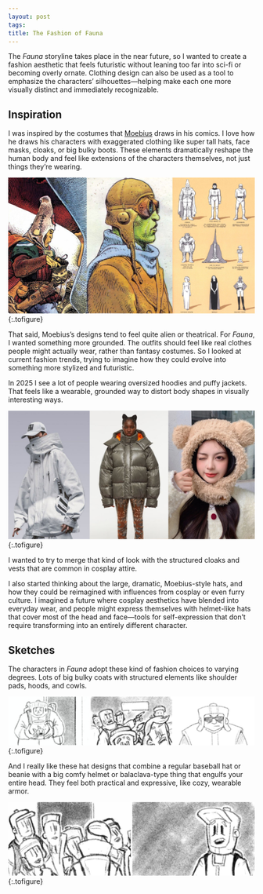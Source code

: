 ```yaml
---
layout: post
tags:
title: The Fashion of Fauna
---
```


The _Fauna_ storyline takes place in the near future, so I wanted to create a fashion aesthetic that feels futuristic without leaning too far into sci-fi or becoming overly ornate. Clothing design can also be used as a tool to emphasize the characters’ silhouettes—helping make each one more visually distinct and immediately recognizable.

## Inspiration

I was inspired by the costumes that [Moebius](https://www.moebius.fr) draws in his comics.
I love how he draws his characters with exaggerated clothing like super tall hats, face masks, cloaks, or big bulky boots. These elements dramatically reshape the human body and feel like extensions of the characters themselves, not just things they’re wearing.

![Examples of costumes in Moebius comics](/images/posts/2025-05/moebiusExamples.jpg "Character costume designs by Moebius")
{:.tofigure}

That said, Moebius’s designs tend to feel quite alien or theatrical. For _Fauna_, I wanted something more grounded. The outfits should feel like real clothes people might actually wear, rather than fantasy costumes. So I looked at current fashion trends, trying to imagine how they could evolve into something more stylized and futuristic.

In 2025 I see a lot of people wearing oversized hoodies and puffy jackets. That feels like a wearable, grounded way to distort body shapes in visually interesting ways.

![Examples of oversized clothing items in modern fashion](/images/posts/2025-05/fashionExamples.jpg "Real world fashion inspirations")
{:.tofigure}

I wanted to try to merge that kind of look with the structured cloaks and vests that are common in cosplay attire.

I also started thinking about the large, dramatic, Moebius-style hats, and how they could be reimagined with influences from cosplay or even furry culture. I imagined a future where cosplay aesthetics have blended into everyday wear, and people might express themselves with helmet-like hats that cover most of the head and face—tools for self-expression that don’t require transforming into an entirely different character.

## Sketches

The characters in _Fauna_ adopt these kind of fashion choices to varying degrees.
Lots of big bulky coats with structured elements like shoulder pads, hoods, and cowls.

![Sketches from the Fauna comic](/images/posts/2025-05/sketches.jpg "Sketches for costumed characters in Fauna")
{:.tofigure}

And I really like these hat designs that combine a regular baseball hat or beanie with a big comfy helmet or balaclava-type thing that engulfs your entire head. They feel both practical and expressive, like cozy, wearable armor.

![Sketches of hats in Fauna](/images/posts/2025-05/hats.jpg "Baseball-beanie hats")
{:.tofigure}
